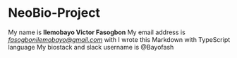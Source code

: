 # NeoBio-Project
My name is **Ilemobayo Victor Fasogbon** 
My email address is *fasogbonilemobayo@gmail.com* with 
I wrote this Markdown with TypeScript language
My biostack and slack username is @Bayofash 
